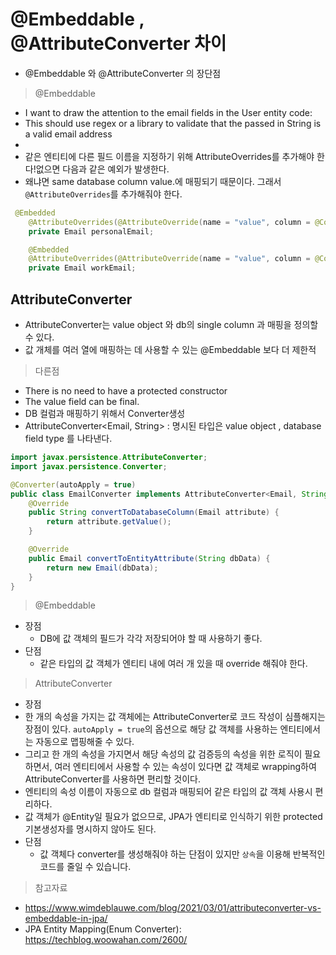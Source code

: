 # @Embeddable , @AttributeConverter 차이

- @Embeddable 와 @AttributeConverter 의 장단점


> @Embeddable
- I want to draw the attention to the email fields in the User entity code:
- This should use regex or a library to validate that the passed in String is a valid email address
- 
- 같은 엔티티에 다른 필드 이름을 지정하기 위해 AttributeOverrides를 추가해야 한다!없으면 다음과 같은 예외가 발생한다.
- 왜냐면  same database column value.에 매핑되기 때문이다. 그래서 `@AttributeOverrides`를 추가해줘야 한다.
```java
 @Embedded
    @AttributeOverrides(@AttributeOverride(name = "value", column = @Column(name = "personal_email")))
    private Email personalEmail;

    @Embedded
    @AttributeOverrides(@AttributeOverride(name = "value", column = @Column(name = "work_email")))
    private Email workEmail;
```

## AttributeConverter
- AttributeConverter는 value object 와 db의 single column 과 매핑을 정의할 수 있다.
- 값 개체를 여러 열에 매핑하는 데 사용할 수 있는 @Embeddable 보다 더 제한적
> 다른점 
- There is no need to have a protected constructor
- The value field can be final.
- DB 컬럼과 매핑하기 위해서 Converter생성 
-  AttributeConverter<Email, String> : 명시된 타입은 value object , database field type 를 나타낸다.
```java
import javax.persistence.AttributeConverter;
import javax.persistence.Converter;

@Converter(autoApply = true) 
public class EmailConverter implements AttributeConverter<Email, String> { 
    @Override
    public String convertToDatabaseColumn(Email attribute) { 
        return attribute.getValue();
    }

    @Override
    public Email convertToEntityAttribute(String dbData) { 
        return new Email(dbData);
    }
}
```

>  @Embeddable
- 장점 
  - DB에 값 객체의 필드가 각각 저장되어야 할 때 사용하기 좋다.
- 단점
  - 같은 타입의 값 객체가 엔티티 내에 여러 개 있을 때 override 해줘야 한다. 
> AttributeConverter
- 장점
- 한 개의 속성을 가지는 값 객체에는 AttributeConverter로 코드 작성이 심플해지는 장점이 있다. `autoApply = true`의 옵션으로 해당 값 객체를 사용하는 엔티티에서는 자동으로 맵핑해줄 수 있다.
- 그리고 한 개의 속성을 가지면서 해당 속성의 값 검증등의 속성을 위한 로직이 필요하면서, 여러 엔티티에서 사용할 수 있는 속성이 있다면 값 객체로 wrapping하여 AttributeConverter를 사용하면 편리할 것이다. 
- 엔티티의 속성 이름이 자동으로 db 컬럼과 매핑되어 같은 타입의 값 객체 사용시 편리하다.
- 값 객체가 @Entity일 필요가 없으므로, JPA가 엔티티로 인식하기 위한 protected 기본생성자를 명시하지 않아도 된다.
- 단점 
  - 값 객체다 converter를 생성해줘야 하는 단점이 있지만 `상속`을 이용해 반복적인 코드를 줄일 수 있습니다.


> 참고자료
- https://www.wimdeblauwe.com/blog/2021/03/01/attributeconverter-vs-embeddable-in-jpa/
- JPA Entity Mapping(Enum Converter): https://techblog.woowahan.com/2600/